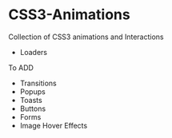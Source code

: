# CSS3-Animations
Collection of CSS3 animations and Interactions

* Loaders


To ADD

* Transitions
* Popups
* Toasts
* Buttons
* Forms
* Image Hover Effects
